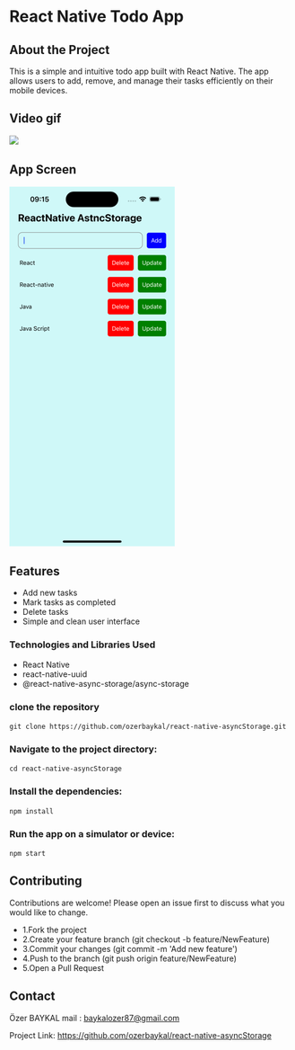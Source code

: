 # React Native Todo App

## About the Project

This is a simple and intuitive todo app built with React Native. The app allows users to add, remove, and manage their tasks efficiently on their mobile devices.

## Video gif

![](./assets/screenrecord.gif)

## App Screen

![](./assets/todo.png)

## Features

- Add new tasks
- Mark tasks as completed
- Delete tasks
- Simple and clean user interface

### Technologies and Libraries Used

- React Native
- react-native-uuid
- @react-native-async-storage/async-storage

### clone the repository

```
git clone https://github.com/ozerbaykal/react-native-asyncStorage.git
```

### Navigate to the project directory:

```
cd react-native-asyncStorage
```

### Install the dependencies:

```
npm install
```

### Run the app on a simulator or device:

```
npm start

```

## Contributing

Contributions are welcome! Please open an issue first to discuss what you would like to change.

- 1.Fork the project
- 2.Create your feature branch (git checkout -b feature/NewFeature)
- 3.Commit your changes (git commit -m 'Add new feature')
- 4.Push to the branch (git push origin feature/NewFeature)
- 5.Open a Pull Request

<h2>Contact</h2>

Özer BAYKAL mail : baykalozer87@gmail.com

Project Link: https://github.com/ozerbaykal/react-native-asyncStorage

